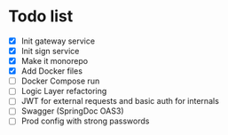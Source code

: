 # Todo list

- [x] Init gateway service
- [x] Init sign service
- [x] Make it monorepo
- [x] Add Docker files
- [ ] Docker Compose run
- [ ] Logic Layer refactoring
- [ ] JWT for external requests and basic auth for internals
- [ ] Swagger (SpringDoc OAS3)
- [ ] Prod config with strong passwords